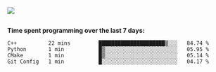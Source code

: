 [![](https://img.shields.io/badge/discord-jonatsp%234844-7289DA?logo=discord)](https://discord.com/users/239510668687048717)

##
**Time spent programming over the last 7 days:**
<!--START_SECTION:waka-->
```text
C++          22 mins         █████████████████████▒░░░   84.74 % 
Python       1 min           █▒░░░░░░░░░░░░░░░░░░░░░░░   05.95 % 
CMake        1 min           █▒░░░░░░░░░░░░░░░░░░░░░░░   05.14 % 
Git Config   1 min           █░░░░░░░░░░░░░░░░░░░░░░░░   04.17 % 
```
<!--END_SECTION:waka-->
##
